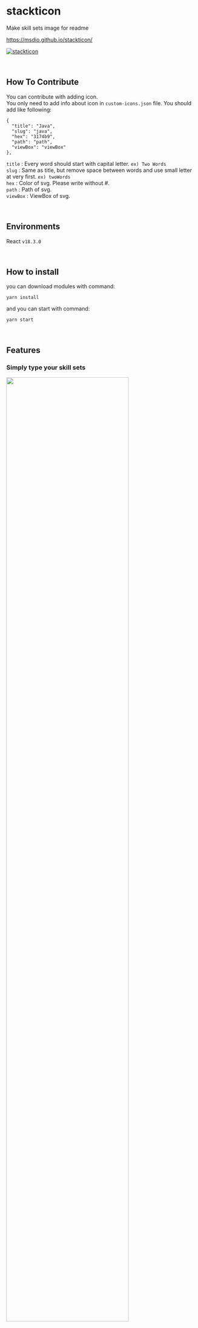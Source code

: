 # stackticon

Make skill sets image for readme <br/>

https://msdio.github.io/stackticon/ 

[![stackticon](https://firebasestorage.googleapis.com/v0/b/stackticon-81399.appspot.com/o/images%2F1676566938756?alt=media&token=2376e176-1614-4b10-8503-e0a24449b3c6)](https://github.com/msdio/stackticon)

<br/>

## How To Contribute
You can contribute with adding icon.<br/>
You only need to add info about icon in `custom-icons.json` file.
You should add like following:
```
{
  "title": "Java",
  "slug": "java",
  "hex": "3174b9",
  "path": "path",
  "viewBox": "viewBox"
},
```
`title` : Every word should start with capital letter. `ex) Two Words`<br/>
`slug` : Same as title, but remove space between words and use small letter at very first. `ex) twoWords`<br/>
`hex` : Color of svg. Please write without #. <br/>
`path` : Path of svg. <br/>
`viewBox` : ViewBox of svg. <br/>

<br/>

## Environments

React `v18.3.0`

<br/>

## How to install

you can download modules with command:

```
yarn install
```

and you can start with command:

```
yarn start
```

<br/>

## Features

### Simply type your skill sets<br/>
<img width="80%" src="https://user-images.githubusercontent.com/59170680/219634902-3ba561ac-cc65-4e1f-aff7-310fd100266e.gif" />
<br/>

### Choose your color<br/>
<img width="60%" src="https://user-images.githubusercontent.com/59170680/222030335-81444560-53d7-4bde-bc9f-528fd042d3c7.png" />
<br/>

### Create your own skill sets<br/>
[![stackticon](https://firebasestorage.googleapis.com/v0/b/stackticon-81399.appspot.com/o/images%2F1676566938756?alt=media&token=2376e176-1614-4b10-8503-e0a24449b3c6)](https://github.com/msdio/stackticon)
<br/>

### You can copy url and use in your project's readme<br/>
![image](https://user-images.githubusercontent.com/59170680/219884847-dc947cbf-8232-4fc7-b938-b14bd5dc84dc.png)


<br/>

## Authors

<div>
  
| [msdio](https://github.com/msdio) | [userJu](https://github.com/userJu) | [dori cho](https://instagram.com/h_eun1?igshid=YmMyMTA2M2Y=)
|:---:|:---:|:---:|
|<img width="120" alt="msdio" src="https://avatars.githubusercontent.com/u/59170680?v=4">|<img width="120" alt="userJu" src="https://avatars.githubusercontent.com/u/87933367?v=4">|<img width="120" alt="dori cho" src="https://user-images.githubusercontent.com/59170680/219546425-8e5a6aaa-f974-4028-a6c6-80966fd67972.jpg">

</div>
